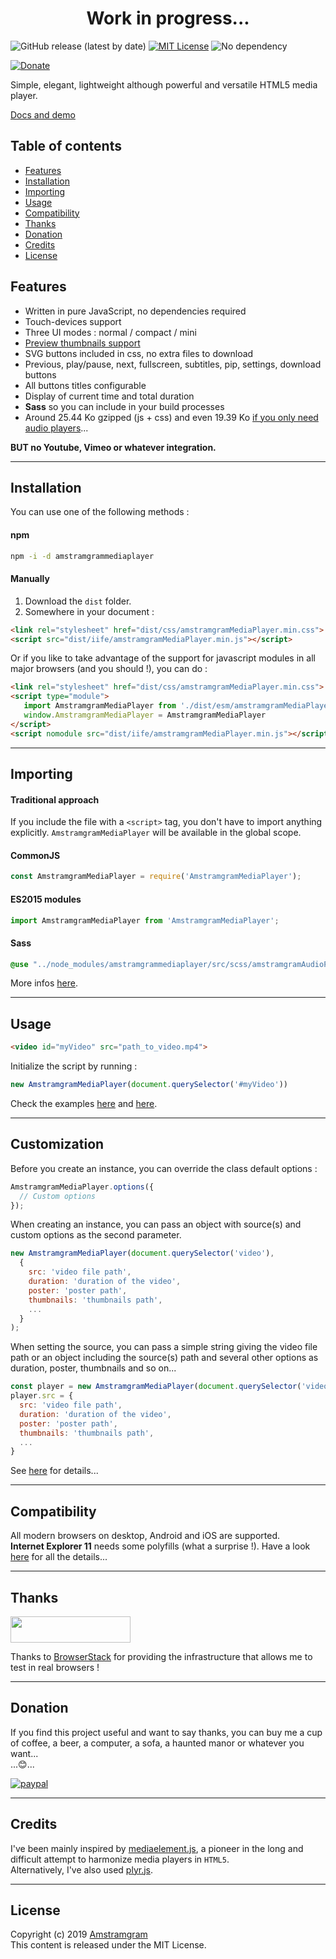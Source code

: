 <h1 align="center">Work in progress...</h1>

![GitHub release (latest by date)](https://img.shields.io/github/v/release/Amstramgram75/Amstramgram-Media-Player)
[![MIT License](https://img.shields.io/badge/license-MIT-green)](https://github.com/Amstramgram75/Amstramgram-Video-Player/blob/master/LICENSE)
![No dependency](https://img.shields.io/badge/dependencies-none-green)

[![Donate](https://img.shields.io/badge/Donate-PayPal-green.svg)](https://paypal.me/Amstramgram75)

Simple, elegant, lightweight although powerful and versatile HTML5 media player.

[Docs and demo](https://amstramgram75.github.io/Amstramgram-Media-Player/)

## Table of contents
* [Features](#features)
* [Installation](#installation)
* [Importing](#importing)
* [Usage](#usage)
* [Compatibility](#compatibility)
* [Thanks](#thanks)
* [Donation](#donation)
* [Credits](#credits)
* [License](#license)

## Features

* Written in pure JavaScript, no dependencies required
* Touch-devices support
* Three UI modes : normal / compact / mini
* [Preview thumbnails support](https://amstramgram75.github.io/Amstramgram-Media-Player/thumbnails.html)
* SVG buttons included in css, no extra files to download
* Previous, play/pause, next, fullscreen, subtitles, pip, settings, download buttons
* All buttons titles configurable
* Display of current time and total duration
* __Sass__ so you can include in your build processes
* Around 25.44 Ko gzipped (js + css) and even 19.39 Ko [if you only need audio players](https://amstramgram75.github.io/Amstramgram-Media-Player/audio.html)...

__BUT no Youtube, Vimeo or whatever integration.__
___

## Installation

You can use one of the following methods :

#### npm
```sh
npm -i -d amstramgrammediaplayer
```
#### Manually
1. Download the `dist` folder.
2. Somewhere in your document :
```html
<link rel="stylesheet" href="dist/css/amstramgramMediaPlayer.min.css">
<script src="dist/iife/amstramgramMediaPlayer.min.js"></script>
```
Or if you like to take advantage of the support for javascript modules in all major browsers (and you should !), you can do :
```html
<link rel="stylesheet" href="dist/css/amstramgramMediaPlayer.min.css">
<script type="module">
   import AmstramgramMediaPlayer from './dist/esm/amstramgramMediaPlayer.min.js'
   window.AmstramgramMediaPlayer = AmstramgramMediaPlayer
</script>
<script nomodule src="dist/iife/amstramgramMediaPlayer.min.js"></script>
```
___
## Importing
#### Traditional approach

If you include the file with a `<script>` tag, you don't have to import anything explicitly. `AmstramgramMediaPlayer` will be available in the global scope.

#### CommonJS

```js
const AmstramgramMediaPlayer = require('AmstramgramMediaPlayer');
```

#### ES2015 modules

```js
import AmstramgramMediaPlayer from 'AmstramgramMediaPlayer';
```

#### Sass

```scss
@use "../node_modules/amstramgrammediaplayer/src/scss/amstramgramAudioPlayer";
```

More infos [here](https://amstramgram75.github.io/Amstramgram-Media-Player/).
___
## Usage

```html
<video id="myVideo" src="path_to_video.mp4">
```

Initialize the script by running :

```js
new AmstramgramMediaPlayer(document.querySelector('#myVideo'))
```

Check the examples [here](https://amstramgram75.github.io/Amstramgram-Media-Player/demo.html) and [here](https://amstramgram75.github.io/Amstramgram-Media-Player/playlists.html).
___
## Customization

Before you create an instance, you can override the class default options :
```js
AmstramgramMediaPlayer.options({
  // Custom options
});
```

When creating an instance, you can pass an object with source(s) and custom options as the second parameter.

```js
new AmstramgramMediaPlayer(document.querySelector('video'),
  {
    src: 'video file path',
    duration: 'duration of the video',
    poster: 'poster path',
    thumbnails: 'thumbnails path',
    ...
  }
);
```
When setting the source, you can pass a simple string giving the video file path or an object including the source(s) path and several other options as duration, poster, thumbnails and so on...
```js
const player = new AmstramgramMediaPlayer(document.querySelector('video'));
player.src = {
  src: 'video file path',
  duration: 'duration of the video',
  poster: 'poster path',
  thumbnails: 'thumbnails path',
  ...
}
```
See [here](https://amstramgram75.github.io/Amstramgram-Media-Player/options.html) for details...

___
## Compatibility
All modern browsers on desktop, Android and iOS are supported.  
__Internet Explorer 11__ needs some polyfills (what a surprise !). Have a look [here](https://amstramgram75.github.io/Amstramgram-Media-Player/polyfills.html) for all the details...
___
## Thanks
<a href="https://www.browserstack.com/" target="_blanck">
  <img src="https://live.browserstack.com/images/opensource/browserstack-logo.svg" width="192px" height="42px">
</a>

Thanks to <a href="https://www.browserstack.com/" target="_blanck">BrowserStack</a> for providing the infrastructure that allows me to test in real browsers !
___
## Donation
If you find this project useful and want to say thanks, you can buy me a cup of coffee, a beer, a computer, a sofa, a haunted manor or whatever you want...  
...:blush:...

[![paypal](https://www.paypalobjects.com/en_US/i/btn/btn_donateCC_LG.gif)]((https://paypal.me/Amstramgram75))
___
## Credits
I've been mainly inspired by [mediaelement.js](https://www.mediaelementjs.com/), a pioneer in the long and difficult attempt to harmonize media players in `HTML5`.  
Alternatively, I've also used [plyr.js](https://plyr.io/).
___
## License
Copyright (c) 2019 [Amstramgram](https://github.com/Amstramgram75)  
This content is released under the MIT License.